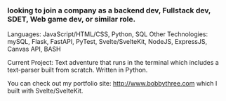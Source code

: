 ### looking to join a company as a backend dev, Fullstack dev, SDET, Web game dev, or similar role.

Languages: JavaScript/HTML/CSS, Python, SQL
Other Technologies: mySQL, Flask, FastAPI, PyTest, Svelte/SvelteKit, NodeJS, ExpressJS, Canvas API, BASH

Current Project: Text adventure that runs in the terminal which includes a text-parser built from scratch. Written in Python. 

You can check out my portfolio site: http://www.bobbythree.com which I built with Svelte/SvelteKit.


